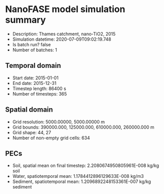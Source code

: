 # NanoFASE model simulation summary
 - Description: Thames catchment, nano-TiO2, 2015
 - Simulation datetime: 2020-07-09T09:02:19.748
 - Is batch run? false
 - Number of batches: 1                                                                                                                                                                                                                                                               
 
## Temporal domain
 - Start date: 2015-01-01
 - End date: 2015-12-31
 - Timestep length: 86400 s
 - Number of timesteps: 365
 
## Spatial domain
 - Grid resolution: 5000.00000, 5000.00000 m
 - Grid bounds: 390000.000, 125000.000, 610000.000, 260000.000 m
 - Grid shape: 44, 27
 - Number of non-empty grid cells: 634
 
## PECs
 - Soil, spatial mean on final timestep: 2.2080674950805961E-008 kg/kg soil
 - Water, spatiotemporal mean: 1.1784412896129633E-008 kg/m3
 - Sediment, spatiotemporal mean: 1.2096892248153361E-007 kg/kg sediment
